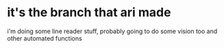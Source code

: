# it's the branch that ari made
i'm doing some line reader stuff, probably going to do some vision too and other automated functions
